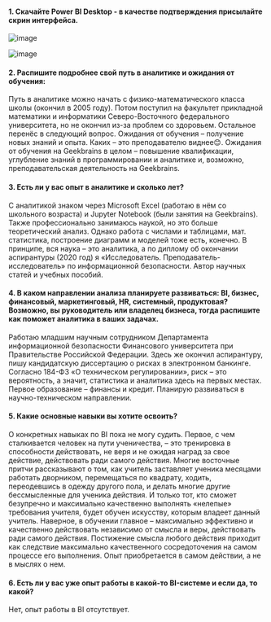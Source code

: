 #### 1. Скачайте Power BI Desktop - в качестве подтверждения присылайте скрин интерфейса.

![image](https://github.com/Alexan-7/BI_intro/assets/112006440/85b058cc-0bcd-4662-ae5b-949456007308)

![image](https://github.com/Alexan-7/BI_intro/assets/112006440/67de66e1-b089-4da8-802a-f4cb49e4bdca)

#### 2. Распишите подробнее свой путь в аналитике и ожидания от обучения:

Путь в аналитике можно начать с физико-математического класса школы (окончил в 2005 году). Потом поступил на факультет прикладной математики и информатики Северо-Восточного федерального университета, но не окончил из-за проблем со здоровьем. Остальное перенёс в следующий вопрос. Ожидания от обучения – получение новых знаний и опыта. Каких – это преподавателю виднее😊. Ожидания от обучения на Geekbrains в целом – повышение квалификации, углубление знаний в программировании и аналитике и, возможно, преподавательская деятельность на Geekbrains.

#### 3. Есть ли у вас опыт в аналитике и сколько лет?

С аналитикой знаком через Microsoft Excel (работаю в нём со школьного возраста) и Jupyter Notebook (были занятия на Geekbrains). Также профессионально занимаюсь наукой, но это больше теоретический анализ. Однако работа с числами и таблицами, мат. статистика, построение диаграмм и моделей тоже есть, конечно. В принципе, вся наука – это аналитика, а по диплому об окончании аспирантуры (2020 год) я «Исследователь. Преподаватель-исследователь» по информационной безопасности. Автор научных статей и учебных пособий.

#### 4. В каком направлении анализа планируете развиваться: BI, бизнес, финансовый, маркетинговый, HR, системный, продуктовая? Возможно, вы руководитель или владелец бизнеса, тогда распишите как поможет аналитика в ваших задачах.

Работаю младшим научным сотрудником Департамента информационной безопасности Финансового университета при Правительстве Российской Федерации. Здесь же окончил аспирантуру, пишу кандидатскую диссертацию о рисках в электронном банкинге. Согласно 184-ФЗ «О техническом регулировании», риск – это вероятность, а значит, статистика и аналитика здесь на первых местах. Первое образование – финансы и кредит. Планирую развиваться в научно-техническом направлении.

#### 5. Какие основные навыки вы хотите освоить?

О конкретных навыках по BI пока не могу судить. Первое, с чем сталкивается человек на пути ученичества, – это тренировка в способности действовать, не веря и не ожидая наград за свое действие, действовать ради самого действия. Многие восточные притчи рассказывают о том, как учитель заставляет ученика месяцами работать дворником, перемещаться по квадрату, ходить, переодевшись в одежду другого пола, и делать многие другие бессмысленные для ученика действия. И только тот, кто сможет безупречно и максимально качественно выполнять «нелепые» требования учителя, будет обучен искусству, которым владеет данный учитель.
Наверное, в обучении главное – максимально эффективно и качественно действовать независимо от смысла и веры, действовать ради самого действия. Постижение смысла любого действия приходит как следствие максимально качественного сосредоточения на самом процессе его выполнения. Опыт приобретается в самом действии, а не в мыслях о нем.

#### 6. Есть ли у вас уже опыт работы в какой-то BI-системе и если да, то какой?

Нет, опыт работы в BI отсутствует.
